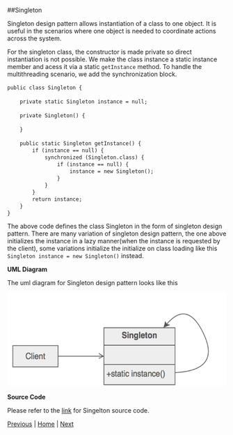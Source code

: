 ##Singleton

Singleton design pattern allows instantiation of a class to one object. It is useful in the scenarios where one object is needed to coordinate actions across the system.

For the singleton class, the constructor is made private so direct instantiation is not possible. We make the class instance a static instance member and acess it via a static `getInstance` method. To handle the multithreading scenario, we add the synchronization block. 


```
public class Singleton {

	private static Singleton instance = null;

	private Singleton() {

	}

	public static Singleton getInstance() {
		if (instance == null) {
			synchronized (Singleton.class) {
				if (instance == null) {
					instance = new Singleton();
				}
			}
		}
		return instance;
	}
}

```  

The above code defines the class Singleton in the form of singleton design pattern. There are many variation of singleton design pattern, the one above initializes the instance in a lazy manner(when the instance is requested by the client), some variations initialize the initialize on class loading like this `Singleton instance = new Singleton()` instead. 

__UML Diagram__

The uml diagram for Singleton design pattern looks like this

![](https://github.com/joed7/Creational-design-patterns/blob/master/images/singleton.png)

__Source Code__

Please refer to the [link](https://github.com/joed7/Creational-design-patterns/blob/master/src/com/pattern/singleton/Singleton.java) for Singelton source code.

[Previous](https://github.com/joed7/Creational-design-patterns/blob/master/introduction.md)  |  [Home](https://github.com/joed7/Creational-design-patterns/blob/master/home.md)  |  [Next](https://github.com/joed7/Creational-design-patterns/blob/master/simplefactory.md)
